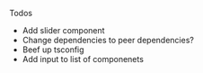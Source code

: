 Todos

- Add slider component
- Change dependencies to peer dependencies?
- Beef up tsconfig
- Add input to list of componenets
